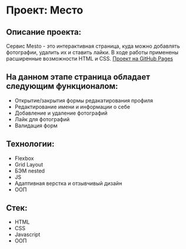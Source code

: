 # Проект: Место

## Описание проекта:
Сервис Mesto - это интерактивная страница, куда можно добавлять фотографии, удалить их и ставить лайки. В ходе работы применены расширенные возможности HTML и CSS.
[Проект на GitHub Pages](https://ketirudneva.github.io/mesto/)
## На данном этапе страница обладает следующим функционалом:

- Открытие/закрытия формы редакатирования профиля
- Редактирование имени и информации о себе
- Добавление и удаление фотографий
- Лайк для фотографий
- Валидация форм

## Технологии:

- Flexbox
- Grid Layout
- БЭМ nested
- JS
- Адаптивная верстка и отзывчивый дизайн
- ООП

## Стек:
- HTML
- CSS
- Javascript
- ООП

